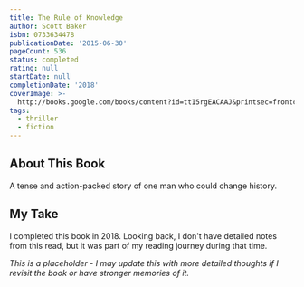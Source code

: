 ```yaml
---
title: The Rule of Knowledge
author: Scott Baker
isbn: 0733634478
publicationDate: '2015-06-30'
pageCount: 536
status: completed
rating: null
startDate: null
completionDate: '2018'
coverImage: >-
  http://books.google.com/books/content?id=ttI5rgEACAAJ&printsec=frontcover&img=1&zoom=1&source=gbs_api
tags:
  - thriller
  - fiction
---
```


## About This Book

A tense and action-packed story of one man who could change history.

## My Take

I completed this book in 2018. Looking back, I don't have detailed notes from this read, but it was part of my reading journey during that time.

_This is a placeholder - I may update this with more detailed thoughts if I revisit the book or have stronger memories of it._
